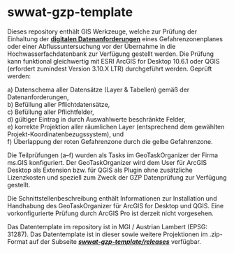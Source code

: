 # swwat-gzp-template

Dieses repository enthält GIS Werkzeuge, welche zur Prüfung der Einhaltung der __[digitalen Datenanforderungen](https://www.bmnt.gv.at/wasser/wasser-oesterreich/foerderungen/foerd_hochwasserschutz/trl_gzp_42a_wrg.html)__ eines Gefahrenzonenplanes oder einer Abflussuntersuchung vor der Übernahme in die Hochwasserfachdatenbank zur Verfügung gestellt werden. Die Prüfung kann funktional gleichwertig mit ESRI ArcGIS for Desktop 10.6.1 oder QGIS (erfordert zumindest Version 3.10.X LTR) durchgeführt werden. Geprüft werden:

a)	  Datenschema aller Datensätze (Layer & Tabellen) gemäß der Datenanforderungen, <br>
b)	  Befüllung aller Pflichtdatensätze, <br>
c)	  Befüllung aller Pflichtfelder, <br>
d)    gültiger Eintrag in durch Auswahlwerte beschränkte Felder, <br>
e)	  korrekte Projektion aller räumlichen Layer (entsprechend dem gewählten Projekt-Koordinatenbezugssystem), und <br>
f)	  Überlappung der roten Gefahrenzone durch die gelbe Gefahrenzone.  <br>

Die Teilprüfungen (a–f) wurden als Tasks im GeoTaskOrganizer der Firma ms.GIS konfiguriert. Der GeoTaskOrganizer wird dem User für ArcGIS Desktop als Extension bzw. für QGIS als Plugin ohne zusätzliche Lizenzkosten und speziell zum Zweck der GZP Datenprüfung zur Verfügung gestellt. <br>

Die Schnittstellenbeschreibung enthält Informationen zur Installation und Handhabung des GeoTaskOrganizer für ArcGIS for Desktop und QGIS. Eine vorkonfigurierte Prüfung durch ArcGIS Pro ist derzeit nicht vorgesehen. <br>

Das Datentemplate im repository ist in MGI / Austrian Lambert (EPSG: 31287). Das Datentemplate ist in dieser sowie weitere Projektionen im .zip-Format auf der Subseite __[*swwat-gzp-template/releases*](https://github.com/msgis/swwat-gzp-template/releases)__ verfügbar.
